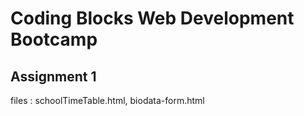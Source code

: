 # Coding Blocks Web Development Bootcamp

## Assignment 1
files : schoolTimeTable.html, biodata-form.html
